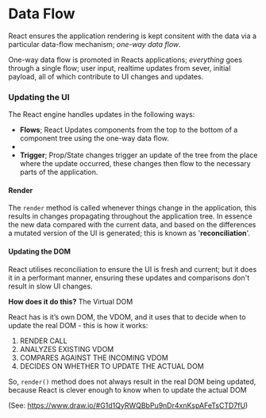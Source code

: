 # Data Flow

React ensures the application rendering is kept consitent with the data via a particular data-flow mechanism; _one-way data flow_.

One-way data flow is promoted in Reacts applications; _everything_ goes through a single flow; user input, realtime updates from sever, initial payload, all of which contribute to UI changes and updates.

### Updating the UI

The React engine handles updates in the following ways:

- **Flows**; React Updates components from the top to the bottom of a component tree using the one-way data flow.
-
- **Trigger**; Prop/State changes trigger an update of the tree from the place where the update occurred, these changes then flow to the necessary parts of the application.

#### Render

The `render` method is called whenever things change in the application, this results in changes propagating throughout the application tree. In essence the new data compared with the current data, and based on the differences a mutated version of the UI is generated; this is known as '**reconciliation**'.

#### Updating the DOM

React utilises reconciliation to ensure the UI is fresh and current; but it does it in a performant manner, ensuring these updates and comparisons don't result in slow UI changes.

**How does it do this?**
The Virtual DOM

React has is it’s own DOM, the VDOM, and it uses that to decide when to update the real DOM - this is how it works:

1. RENDER CALL
2. ANALYZES EXISTING VDOM
3. COMPARES AGAINST THE INCOMING VDOM
4. DECIDES ON WHETHER TO UPDATE THE ACTUAL DOM

So, `render()` method does not always result in the real DOM being updated, because React is clever enough to know when to update the actual DOM

(See: https://www.draw.io/#G1d1QyRWQBbPu9nDr4xnKspAFeTsCTD7fU)

